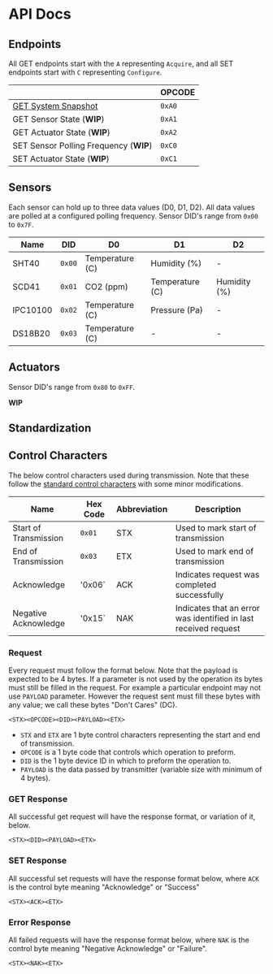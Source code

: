 # API Docs

## Endpoints

All GET endpoints start with the `A` representing `Acquire`, and all SET endpoints start with `C` representing `Configure`.

|  | OPCODE |
|--|--------|
| [GET System Snapshot](endpoints/getSnapshot.md) | `0xA0` |
| GET Sensor State (**WIP**) | `0xA1` |
| GET Actuator State (**WIP**) | `0xA2` |
| SET Sensor Polling Frequency (**WIP**) | `0xC0` |
| SET Actuator State (**WIP**) | `0xC1` |

## Sensors

Each sensor can hold up to three data values (D0, D1, D2). All data values are polled at a configured polling frequency. Sensor DID's range from `0x00` to `0x7F`.

| Name | DID | D0 | D1 | D2 |
|------|-----|----|----|----|
| SHT40 | `0x00` | Temperature (C) | Humidity (%) | - |
| SCD41 | `0x01` | CO2 (ppm) | Temperature (C) | Humidity (%) |
| IPC10100 | `0x02` | Temperature (C) | Pressure (Pa) | - |
| DS18B20 | `0x03` | Temperature (C) | - | - |

## Actuators

Sensor DID's range from `0x80` to `0xFF`.

**WIP**

## Standardization

## Control Characters

The below control characters used during transmission. Note that these follow the [standard control characters](https://www.geeksforgeeks.org/control-characters/) with some minor modifications.

| Name | Hex Code | Abbreviation | Description |
|------|----------|--------------|-------------|
| Start of Transmission | `0x01` | STX | Used to mark start of transmission |
| End of Transmission | `0x03` | ETX | Used to mark end of transmission |
| Acknowledge | '0x06` | ACK | Indicates request was completed successfully |
| Negative Acknowledge | '0x15` | NAK | Indicates that an error was identified in last received request |

### Request

Every request must follow the format below. Note that the payload is expected to be 4 bytes. If a parameter is not used by the operation its bytes must still be filled in the request. For example a particular endpoint may not use `PAYLOAD` parameter. However the request sent must fill these bytes with any value; we call these bytes "Don't Cares" (DC).

```
<STX><OPCODE><DID><PAYLOAD><ETX>
```

* `STX` and `ETX` are 1 byte control characters representing the start and end of transmission.
* `OPCODE` is a 1 byte code that controls which operation to preform.
* `DID` is the 1 byte device ID in which to preform the operation to.
* `PAYLOAD` is the data passed by transmitter (variable size with minimum of 4 bytes).

### GET Response

All successful get request will have the response format, or variation of it, below.

```
<STX><DID><PAYLOAD><ETX>
```

### SET Response

All successful set requests will have the response format below, where `ACK` is the control byte meaning "Acknowledge" or "Success"

```
<STX><ACK><ETX>
```

### Error Response

All failed requests will have the response format below, where `NAK` is the control byte meaning "Negative Acknowledge" or "Failure".

```
<STX><NAK><ETX>
```
